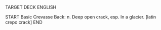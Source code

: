 TARGET DECK
ENGLISH

START
Basic
Crevasse
Back: n. Deep open crack, esp. In a glacier. [latin crepo crack]
END
